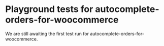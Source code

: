 # Playground tests for autocomplete-orders-for-woocommerce
We are still awaiting the first test run for autocomplete-orders-for-woocommerce.
